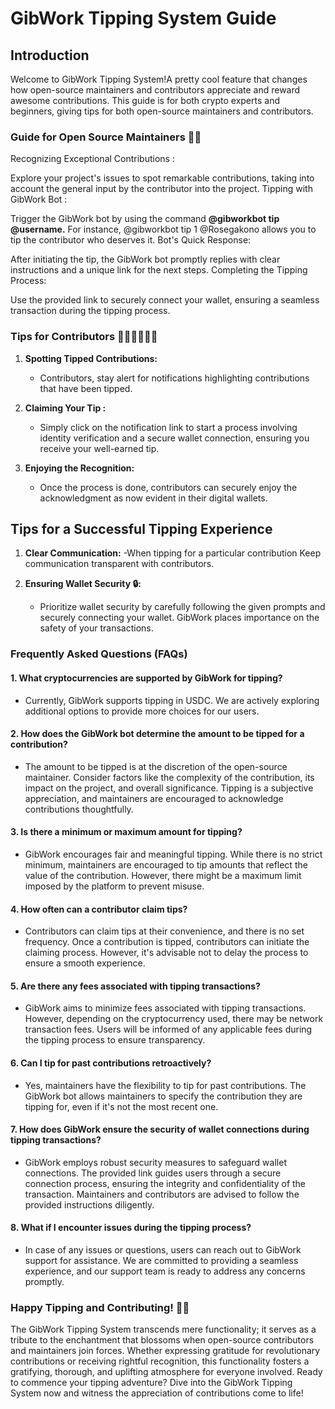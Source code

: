 # GibWork Tipping System Guide

## Introduction

Welcome to GibWork Tipping System!A pretty cool feature that changes how open-source maintainers and contributors appreciate and reward awesome contributions. This guide is for both crypto experts and beginners, giving tips for both open-source maintainers and contributors.

### Guide for Open Source Maintainers 🧑‍💻
Recognizing Exceptional Contributions :

Explore your project's issues to spot remarkable contributions, taking into account the general input by the contributor into the project.
Tipping with GibWork Bot :

Trigger the GibWork bot by using the command **@gibworkbot tip <amount> @username.** For instance, @gibworkbot tip 1 @Rosegakono allows you to tip the contributor who deserves it.
Bot's Quick Response:

After initiating the tip, the GibWork bot promptly replies with clear instructions and a unique link for the next steps.
Completing the Tipping Process:

Use the provided link to securely connect your wallet, ensuring a seamless transaction during the tipping process.

### Tips for Contributors 🧑‍💻🧑‍💻🧑‍💻

1. **Spotting Tipped Contributions:**
   - Contributors, stay alert for notifications highlighting contributions that have been tipped.

2. **Claiming Your Tip :**
   - Simply click on the notification link to start a process involving identity verification and a secure wallet connection, ensuring you receive your well-earned tip.

3. **Enjoying the Recognition:**
   - Once the process is done, contributors can securely enjoy the acknowledgment as now evident in their digital wallets.

## Tips for a Successful Tipping Experience

1. **Clear Communication:**
   -When tipping for a particular contribution Keep communication transparent with contributors.

2. **Ensuring Wallet Security 🔒:**
   - Prioritize wallet security by carefully following the given prompts and securely connecting your wallet. GibWork places importance on the safety of your transactions.
   
### Frequently Asked Questions (FAQs)

#### **1. What cryptocurrencies are supported by GibWork for tipping?**
   - Currently, GibWork supports tipping in USDC. We are actively exploring additional options to provide more choices for our users.

#### **2. How does the GibWork bot determine the amount to be tipped for a contribution?**
   - The amount to be tipped is at the discretion of the open-source maintainer. Consider factors like the complexity of the contribution, its impact on the project, and overall significance. Tipping is a subjective appreciation, and maintainers are encouraged to acknowledge contributions thoughtfully.

#### **3. Is there a minimum or maximum amount for tipping?**
   - GibWork encourages fair and meaningful tipping. While there is no strict minimum, maintainers are encouraged to tip amounts that reflect the value of the contribution. However, there might be a maximum limit imposed by the platform to prevent misuse.

#### **4. How often can a contributor claim tips?**
   - Contributors can claim tips at their convenience, and there is no set frequency. Once a contribution is tipped, contributors can initiate the claiming process. However, it's advisable not to delay the process to ensure a smooth experience.

#### **5. Are there any fees associated with tipping transactions?**
   - GibWork aims to minimize fees associated with tipping transactions. However, depending on the cryptocurrency used, there may be network transaction fees. Users will be informed of any applicable fees during the tipping process to ensure transparency.

#### **6. Can I tip for past contributions retroactively?**
   - Yes, maintainers have the flexibility to tip for past contributions. The GibWork bot allows maintainers to specify the contribution they are tipping for, even if it's not the most recent one.

#### **7. How does GibWork ensure the security of wallet connections during tipping transactions?**
   - GibWork employs robust security measures to safeguard wallet connections. The provided link guides users through a secure connection process, ensuring the integrity and confidentiality of the transaction. Maintainers and contributors are advised to follow the provided instructions diligently.

#### **8. What if I encounter issues during the tipping process?**
   - In case of any issues or questions, users can reach out to GibWork support for assistance. We are committed to providing a seamless experience, and our support team is ready to address any concerns promptly.

### Happy Tipping and Contributing! 🚀🎉

The GibWork Tipping System transcends mere functionality; it serves as a tribute to the enchantment that blossoms when open-source contributors and maintainers join forces. Whether expressing gratitude for revolutionary contributions or receiving rightful recognition, this functionality fosters a gratifying, thorough, and uplifting atmosphere for everyone involved. Ready to commence your tipping adventure? Dive into the GibWork Tipping System now and witness the appreciation of contributions come to life!

